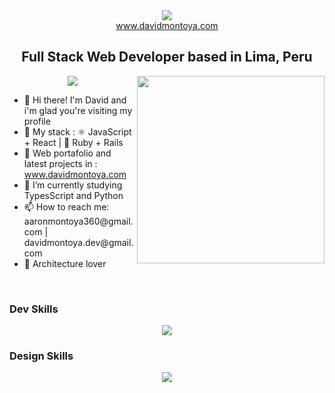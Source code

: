 <div id="header" align="center">
  <img align="center" src="https://i.ibb.co/YXmbt3q/my-name-02.png" />
  <div><a href="https://personal-website-pi-mocha.vercel.app/" target="_blank">www.davidmontoya.com</a></div>
  <h2> Full Stack Web Developer based in Lima, Peru </h2>
  <img src="https://img.shields.io/github/followers/DavidMontoya24?color=blue&label=GitHub&logoColor=blue&style=social">
  <img align="right" width="300" src="https://i.pinimg.com/originals/54/c9/af/54c9af226721e95539a5cd9592d635bb.gif">
</div>

<!-- A little bio         |  Some Stats
:-------------------------:|:-------------------------:
![](https://...Dark.png)  |  ![Anurag's GitHub stats](https://github-readme-stats.vercel.app/api?username=anuraghazra&show_icons=true&theme=radical) -->

<div>
  <ul>
    <li>👋 Hi there! I'm David and i'm glad you're visiting my profile</li>
    <li>🌱 My stack :  ⚛ JavaScript + React</h4>  | 💎 Ruby + Rails </li>
    <li>💼 Web portafolio and latest projects in : <a href="https://personal-website-pi-mocha.vercel.app/" target="_blank">www.davidmontoya.com</a></li>
    <li>🔭 I’m currently studying TypesScript and Python</li>
    <li>📫 How to reach me: aaronmontoya360@gmail.com | davidmontoya.dev@gmail.com</li>
    <li>📐 Architecture lover</li>
  </ul>
  <br>
</div>

### Dev Skills
<p align="center">
  <a href="https://skillicons.dev">
    <img src="https://skillicons.dev/icons?i=ruby,javascript,react,nextjs,nodejs,express,rails,postgresql,html,css,bootstrap,tailwind,git,docker,netlify,vercel"/>
  </a>
</p>

### Design Skills
<p align="center">
  <a href="https://skillicons.dev">
    <img src="https://skillicons.dev/icons?i=figma,ps,ai,pr,ae" />
  </a>
</p>




